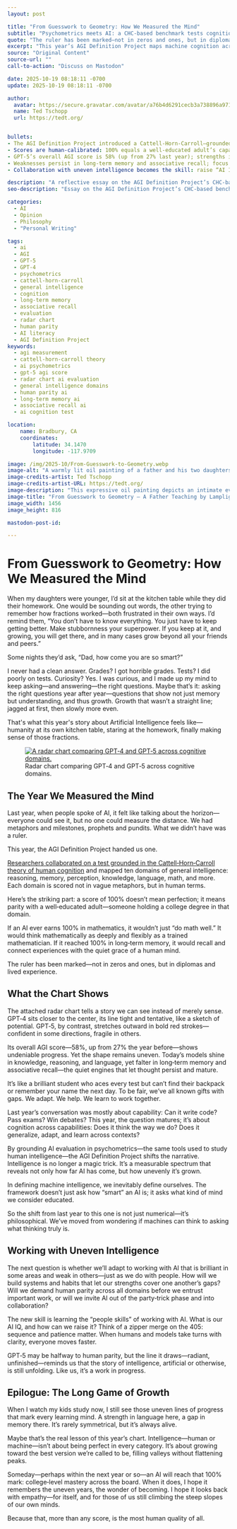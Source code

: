 ```yaml
---
layout: post

title: "From Guesswork to Geometry: How We Measured the Mind"
subtitle: "Psychometrics meets AI: a CHC‑based benchmark tests cognition across ten domains and reframes progress toward human parity."
quote: "The ruler has been marked—not in zeros and ones, but in diplomas and lived experience."
excerpt: "This year’s AGI Definition Project maps machine cognition across ten human‑style domains, replacing metaphors with measurement. GPT‑5’s 58% score shows rapid but uneven progress."
source: "Original Content"
source-url: ""
call-to-action: "Discuss on Mastodon"

date: 2025-10-19 08:18:11 -0700
update: 2025-10-19 08:18:11 -0700

author:
  avatar: https://secure.gravatar.com/avatar/a76b4d6291cecb3a738896a971bfb903?s=512&d=mp&r=g
  name: Ted Tschopp
  url: https://tedt.org/


bullets:
- The AGI Definition Project introduced a Cattell‑Horn‑Carroll–grounded test across ten cognitive domains.
- Scores are human‑calibrated: 100% equals a well‑educated adult’s capability in that domain.
- GPT‑5’s overall AGI score is 58% (up from 27% last year); strengths in knowledge, reasoning, and language.
- Weaknesses persist in long‑term memory and associative recall; focus shifts from capability to cognition.
- Collaboration with uneven intelligence becomes the skill: raise “AI IQ” and design clear, turn‑taking workflows.

description: "A reflective essay on the AGI Definition Project’s CHC‑based evaluation that measures AI cognition in human terms. It interprets GPT‑5’s 58% AGI score, noting strengths in knowledge/reasoning and gaps in memory and recall, and argues for collaborative workflows that embrace uneven intelligence."
seo-description: "Essay on the AGI Definition Project’s CHC‑based benchmark: why GPT‑5’s 58% AGI score signals rapid progress—and uneven cognition that demands new collaboration."

categories:
  - AI
  - Opinion
  - Philosophy
  - "Personal Writing"

tags:
  - ai
  - AGI
  - GPT-5
  - GPT-4
  - psychometrics
  - cattell-horn-carroll
  - general intelligence
  - cognition
  - long-term memory
  - associative recall
  - evaluation
  - radar chart
  - human parity
  - AI literacy
  - AGI Definition Project
keywords:
  - agi measurement
  - cattell-horn-carroll theory
  - ai psychometrics
  - gpt-5 agi score
  - radar chart ai evaluation
  - general intelligence domains
  - human parity ai
  - long-term memory ai
  - associative recall ai
  - ai cognition test

location:
    name: Bradbury, CA
    coordinates:
        latitude: 34.1470
        longitude: -117.9709

image: /img/2025-10/From-Guesswork-to-Geometry.webp
image-alt: "A warmly lit oil painting of a father and his two daughters studying together at a cluttered kitchen table, illuminated by a soft lantern glow that contrasts with the surrounding shadows."
image-credits-artist: Ted Tschopp
image-credits-artist-URL: https://tedt.org/
image-description: "This expressive oil painting depicts an intimate evening scene of a father guiding his two daughters through their homework. The lamplight bathes their faces in gold, while textured brushstrokes of blue and amber evoke warmth, patience, and curiosity. The composition symbolizes the passing of knowledge between generations and the quiet beauty of learning—an allegory for humanity’s own journey to understand intelligence and growth."
image-title: "From Guesswork to Geometry — A Father Teaching by Lamplight"
image_width: 1456
image_height: 816

mastodon-post-id:

---
```


# From Guesswork to Geometry: How We Measured the Mind

When my daughters were younger, I’d sit at the kitchen table while they did their homework. One would be sounding out words, the other trying to remember how fractions worked—both frustrated in their own ways. I’d remind them, “You don’t have to know everything. You just have to keep getting better. Make stubbornness your superpower. If you keep at it, and growing, you will get there, and in many cases grow beyond all your friends and peers.”

Some nights they’d ask, “Dad, how come you are so smart?”

I never had a clean answer. Grades? I got horrible grades. Tests? I did poorly on tests. Curiosity? Yes. I was curious, and I made up my mind to keep asking—and answering—the right questions. Maybe that’s it: asking the right questions year after year—questions that show not just memory but understanding, and thus growth. Growth that wasn’t a straight line; jagged at first, then slowly more even.

That's what this year's story about Artificial Intelligence feels like—humanity at its own kitchen table, staring at the homework, finally making sense of those fractions.

<div class="col-md-3 mt-3 col-lg-3 float-end" markdown="0">
<figure class="figure">
<a href="https://tedt.org/img/2025-10/radar-whitebg.webp">
<img src="https://tedt.org/img/2025-10/radar-whitebg.webp" class="img-fluid img-thumbnail figure-img float-end" alt="A radar chart comparing GPT‑4 and GPT‑5 across cognitive domains." />
</a>
<figcaption class="figure-caption">Radar chart comparing GPT‑4 and GPT‑5 across cognitive domains.</figcaption>
</figure>
</div>

## The Year We Measured the Mind

Last year, when people spoke of AI, it felt like talking about the horizon—everyone could see it, but no one could measure the distance. We had metaphors and milestones, prophets and pundits. What we didn’t have was a ruler.

This year, the AGI Definition Project handed us one.

[Researchers collaborated on a test grounded in the Cattell‑Horn‑Carroll theory of human cognition](https://www.agidefinition.ai/paper.pdf) and mapped ten domains of general intelligence: reasoning, memory, perception, knowledge, language, math, and more. Each domain is scored not in vague metaphors, but in human terms. 

Here’s the striking part: a score of 100% doesn’t mean perfection; it means parity with a well‑educated adult—someone holding a college degree in that domain.

If an AI ever earns 100% in mathematics, it wouldn’t just “do math well.” It would think mathematically as deeply and flexibly as a trained mathematician. If it reached 100% in long‑term memory, it would recall and connect experiences with the quiet grace of a human mind.

The ruler has been marked—not in zeros and ones, but in diplomas and lived experience.

## What the Chart Shows

The attached radar chart tells a story we can see instead of merely sense. GPT‑4 sits closer to the center, its line tight and tentative, like a sketch of potential. GPT‑5, by contrast, stretches outward in bold red strokes—confident in some directions, fragile in others.

Its overall AGI score—58%, up from 27% the year before—shows undeniable progress. Yet the shape remains uneven. Today’s models shine in knowledge, reasoning, and language, yet falter in long‑term memory and associative recall—the quiet engines that let thought persist and mature.

It’s like a brilliant student who aces every test but can’t find their backpack or remember your name the next day. To be fair, we’ve all known gifts with gaps. We adapt. We help. We learn to work together.

Last year’s conversation was mostly about capability: Can it write code? Pass exams? Win debates? This year, the question matures; it’s about cognition across capabilities: Does it think the way we do? Does it generalize, adapt, and learn across contexts?

By grounding AI evaluation in psychometrics—the same tools used to study human intelligence—the AGI Definition Project shifts the narrative. Intelligence is no longer a magic trick. It’s a measurable spectrum that reveals not only how far AI has come, but how unevenly it’s grown.

In defining machine intelligence, we inevitably define ourselves. The framework doesn’t just ask how “smart” an AI is; it asks what kind of mind we consider educated.

So the shift from last year to this one is not just numerical—it’s philosophical. We’ve moved from wondering if machines can think to asking what thinking truly is.

## Working with Uneven Intelligence

The next question is whether we’ll adapt to working with AI that is brilliant in some areas and weak in others—just as we do with people. How will we build systems and habits that let our strengths cover one another’s gaps? Will we demand human parity across all domains before we entrust important work, or will we invite AI out of the party‑trick phase and into collaboration?

The new skill is learning the “people skills” of working with AI. What is our AI IQ, and how can we raise it? Think of a zipper merge on the 405: sequence and patience matter. When humans and models take turns with clarity, everyone moves faster.

GPT‑5 may be halfway to human parity, but the line it draws—radiant, unfinished—reminds us that the story of intelligence, artificial or otherwise, is still unfolding. Like us, it’s a work in progress.

## Epilogue: The Long Game of Growth

When I watch my kids study now, I still see those uneven lines of progress that mark every learning mind. A strength in language here, a gap in memory there. It’s rarely symmetrical, but it’s always alive.

Maybe that’s the real lesson of this year’s chart. Intelligence—human or machine—isn’t about being perfect in every category. It’s about growing toward the best version we’re called to be, filling valleys without flattening peaks.

Someday—perhaps within the next year or so—an AI will reach that 100% mark: college‑level mastery across the board. When it does, I hope it remembers the uneven years, the wonder of becoming. I hope it looks back with empathy—for itself, and for those of us still climbing the steep slopes of our own minds.

Because that, more than any score, is the most human quality of all.